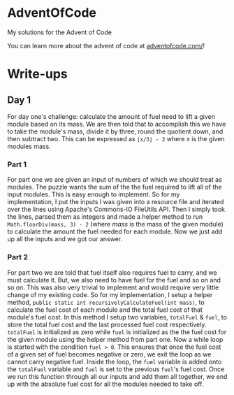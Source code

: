 # AdventOfCode
My solutions for the Advent of Code

You can learn more about the advent of code at [adventofcode.com/](https://adventofcode.com/)!

# Write-ups

## Day 1
For day one's challenge: calculate the amount of fuel need to lift a given module based 
on its mass. We are then told that to accomplish this we have to take the module's mass,
divide it by three, round the quotient down, and then subtract two. This can be expressed
as `⌊x/3⌋ - 2` where *x* is the given modules mass.

### Part 1
For part one we are given an input of numbers of which we should treat as modules. The
puzzle wants the sum of the the fuel required to lift all of the input modules. This is
easy enough to implement. So for my implementation, I put the inputs I was given into a
resource file and iterated over the lines using Apache's Commons-IO FileUtils API. Then
I simply took the lines, parsed them as integers and made a helper method to run
`Math.floorDiv(mass, 3) - 2` (where *mass* is the mass of the given module) to calculate
the amount the fuel needed for each module. Now we just add up all the inputs and we got
our answer.

### Part 2
For part two we are told that fuel itself also requires fuel to carry, and we must 
calculate it. But, we also need to have fuel for the fuel and so on and so on. This was
also very trivial to implement and would require very little change of my existing code.
So for my implementation, I setup a helper method,
`public static int recursivelyCalculateFuel(int mass)`, to calculate the fuel cost of
each module and the total fuel cost of that module's fuel cost. In this method I setup
two variables, `totalFuel` & `fuel`, to store the total fuel cost and the last processed
fuel cost respectively. `totalFuel` is initialized as zero while `fuel` is initialized
as the the fuel cost for the given module using the helper method from part one. Now a
while loop is started with the condition `fuel > 0`. This ensures that once the fuel
cost of a given set of fuel becomes negative or zero, we exit the loop as we cannot
carry negative fuel. Inside the loop, the `fuel` variable is added onto the `totalFuel`
variable and `fuel` is set to the previous `fuel`'s fuel cost. Once we run this function
through all our inputs and add them all together, we end up with the absolute fuel cost
for all the modules needed to take off.